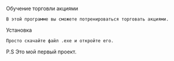 Обучение торговли акциями

    В этой программе вы сможете потренироваться торговать акциями.

Установка

    Просто скачайте файл .exe и откройте его.
P.S Это мой первый проект.
